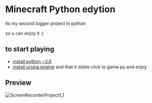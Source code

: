 
# Minecraft Python edytion 

its my second bigger project in python 

so u can enjoy it :) 




## to start playing

 - [install python ~3.6](https://www.python.org/downloads/)
 - [install ursina engine](https://www.ursinaengine.org/installation.html)
 and that it doble click to game.py and enjoy
## Preview 

![ScreenRecorderProject1_1](https://user-images.githubusercontent.com/65898012/173879836-f72497bd-4ffc-4bac-9e39-382d1bd2fd8b.gif)
